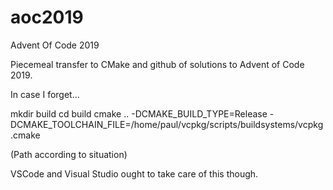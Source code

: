 # aoc2019
Advent Of Code 2019

Piecemeal transfer to CMake and github of solutions to Advent of Code 2019.

In case I forget...

mkdir build
cd build
cmake .. -DCMAKE_BUILD_TYPE=Release -DCMAKE_TOOLCHAIN_FILE=/home/paul/vcpkg/scripts/buildsystems/vcpkg.cmake

(Path according to situation)

VSCode and Visual Studio ought to take care of this though.
